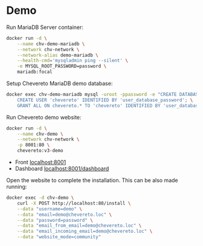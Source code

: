 # Demo

Run MariaDB Server container:

```sh
docker run -d \
    --name chv-demo-mariadb \
    --network chv-network \
    --network-alias demo-mariadb \
    --health-cmd='mysqladmin ping --silent' \
    -e MYSQL_ROOT_PASSWORD=password \
    mariadb:focal
```

Setup Chevereto MariaDB demo database:

```sh
docker exec chv-demo-mariadb mysql -uroot -ppassword -e "CREATE DATABASE chevereto; \
    CREATE USER 'chevereto' IDENTIFIED BY 'user_database_password'; \
    GRANT ALL ON chevereto.* TO 'chevereto' IDENTIFIED BY 'user_database_password';"
```

Run Chevereto demo website:

```sh
docker run -d \
    --name chv-demo \
    --network chv-network \
    -p 8001:80 \
    chevereto:v3-demo
```

- Front [localhost:8001](http://localhost:8001)
- Dashboard [localhost:8001/dashboard](http://localhost:8001/dashboard)

Open the website to complete the installation. This can be also made running:

```sh
docker exec -d chv-demo \
    curl -X POST http://localhost:80/install \
    --data "username=demo" \
    --data "email=demo@chevereto.loc" \
    --data "password=password" \
    --data "email_from_email=demo@chevereto.loc" \
    --data "email_incoming_email=demo@chevereto.loc" \
    --data "website_mode=community"
```
